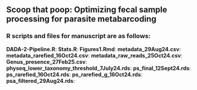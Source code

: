 ## Scoop that poop: Optimizing fecal sample processing for parasite metabarcoding

### R scripts and files for manuscript are as follows:

**DADA-2-Pipeline.R**: 
**Stats.R**: 
**Figures1.Rmd**: 
**metadata_29Aug24.csv**: 
**metadata_rarefied_16Oct24.csv**: 
**metadata_raw_reads_25Oct24.csv**: 
**Genus_presence_27Feb25.csv**: 
**physeq_lower_taxonomy_threshold_7July24.rds**: 
**ps_final_12Sept24.rds**: 
**ps_rarefied_16Oct24.rds**: 
**ps_rarefied_g_16Oct24.rds**: 
**psa_filtered_29Aug24.rds**: 
